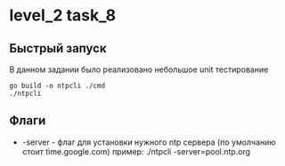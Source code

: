 # level_2 task_8

## Быстрый запуск

В данном задании было реализовано небольшое unit тестирование

```
go build -o ntpcli ./cmd
./ntpcli
```

## Флаги

- -server - флаг для установки нужного ntp сервера (по умолчанию стоит time.google.com)
  пример: ./ntpcli -server=pool.ntp.org
